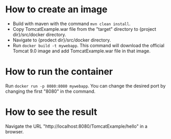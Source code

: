 # How to create an image

- Build with maven with the command `mvn clean install`.
- Copy TomcatExample.war file from the "target" directory to {project dir}/src/docker directory.
- Navigate to {prodect dir}/src/docker directory.
- Run `docker build -t mywebapp`.
  This command will download the official Tomcat 9.0 image and add TomcatExample.war file in that image.

# How to run the container
 
Run `docker run -p 8080:8080 mywebapp`. You can change the desired port by changing the first "8080" in the command.

# How to see the result

Navigate the URL "http://localhost:8080/TomcatExample/hello" in a browser.
